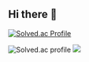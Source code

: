 ## Hi there 👋

 [![Solved.ac Profile](http://mazassumnida.wtf/api/v2/generate_badge?boj=yorange50)](https://solved.ac/yourbojhandle) 

 <img src="https://mazandi.herokuapp.com/api?handle=yorange50&theme=warm" alt="Solved.ac profile">

 <img src="https://solvedac-readme.vercel.app/api?handle=yorange50"> 
